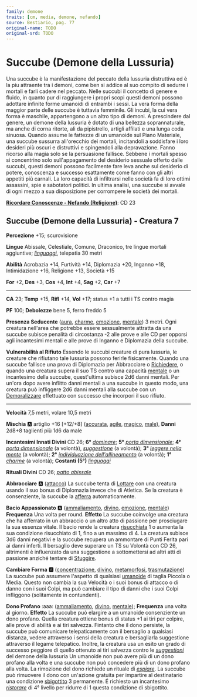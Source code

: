 ```yaml
---
family: demone
traits: [cm, media, demone, nefando]
source: Bestiario, pag. 77
original-name: TODO
original-srd: TODO
---
```


# Succube (Demone della Lussuria)

Una succube è la manifestazione del peccato della lussuria distruttiva ed è la piu attraente tra i demoni, come ben si addice al suo compito di sedurre i mortali e farli cadere nel peccato. Nelle succubi il concetto di genere e fluido, in quanto pur di raggiungere i propri scopi questi demoni possono adottare infinite forme umanoidi di entrambi i sessi. La vera forma della maggior parte delle succube è tuttavia femminile. Gli incubi, la cui vera forma è maschile, appartengono a un altro tipo di demoni. A prescindere dal genere, un demone della lussuria è dotato di una bellezza soprannaturale, ma anche di corna ritorte, ali da pipistrello, artigli affilati e una lunga coda sinuosa. Quando assume le fattezze di un umanoide sul Piano Materiale, una succube sussurra all'orecchio dei mortali, incitandoli a soddisfare i loro desideri più oscuri e distruttivi e spingendoli alla depravazione. Fanno ricorso alla magia solo se la persuasione fallisce. Sebbene i mortali spesso si concentrino solo sull'appagamento del desiderio sessuale offerto dalle succubi, questi demoni possono facilmente fare leva anche sul desiderio di potere, conoscenza e successo esattamente come fanno con gli altri appetiti più carnali. La loro capacità di infiltrarsi nelle società fa di loro ottimi assassini, spie e sabotatori politici. In ultima analisi, una succube si avvale di ogni mezzo a sua disposizione per corrompere le società dei mortali.

**[Ricordare Conoscenze - Nefando (Religione)](/azioni/ricordare-conoscenze)**: CD 23

## Succube (Demone della Lussuria) - Creatura 7

**Percezione** +15; scurovisione

**Lingue** Abissale, Celestiale, Comune, Draconico, tre lingue mortali aggiuntive; *[linguaggi](/incantesimi/linguaggi)*, telepatia 30 metri

**Abilità** Acrobazia +14, Furtività +14, Diplomazia +20, Inganno +18, Intimidazione +16, Religione +13, Società +15

**For** +2, **Des** +3, **Cos** +4, **Int** +4, **Sag** +2, **Car** +7

***

**CA** 23; **Temp** +15, **Rifl** +14, **Vol** +17; status +1 a tutti i TS contro magia

**PF** 100; **Debolezze** bene 5, ferro freddo 5

**Presenza Seducente** ([aura](/tratti/aura), [charme](/tratti/charme), [emozione](/tratti/emozione), [mentale](/tratti/mentale)) 3 metri. Ogni creatura nell'area che potrebbe essere sessualmente attratta da una succube subisce penalità di circostanza -2 alle prove e alle CD per opporsi agli incantesimi mentali e alle prove di Inganno e Diplomazia della succube.

**Vulnerabilità al Rifiuto** Essendo le succubi creature di pura lussuria, le creature che rifiutano tale lussuria possono ferirle fisicamente. Quando una succube fallisce una prova di Diplomazia per Abbracciare o [Richiedere](/azioni/richiedere), o quando una creatura supera il suo TS contro una capacità [mentale](/tratti/mentale) o un incantesimo della succube, quest'ultima subisce 2d6 danni mentali. Per un'ora dopo avere inflitto danni mentali a una succube in questo modo, una creatura può infliggere 2d6 danni mentali alla succube con un [Demoralizzare](/azioni/demoralizzare) effettuato con successo che incorpori il suo rifiuto.

***

**Velocità** 7,5 metri, volare 10,5 metri

**Mischia** :a: artiglio +16 \[+12/+8] ([accurata](/tratti/accurata), [agile](/tratti/agile), [magico](/tratti/magico), [male](/tratti/male)), **Danni** 2d8+8 taglienti più 1d6 da male

**Incantesimi Innati Divini** CD 26; **6°** *[dominare](/incantesimi/dominare)*; **5°** *[porta dimensionale](/incantesimi/porta-dimensionale)*; **4°** *[porta dimensionale](/incantesimi/porta-dimensionale)* (a volontà), *[suggestione](/incantesimi/suggestione)* (a volontà); **3°** *[leggere nella mente](/incantesimi/leggere-nella-mente)* (a volontà); **2°** *[individuazione dell'allineamento](/incantesimi/individuazione-dellallineamento)* (a volontà); **1°** *[charme](/incantesimi/charme)* (a volontà); **Costanti (5°)** *[linguaggi](/incantesimi/linguaggi)*

**Rituali Divini** CD 26; *[patto abissale](/incantesimi/rituali)*

**Abbracciare** :a: ([attacco](/tratti/attacco)) La succube tenta di [Lottare](/azioni/lottare) con una creatura usando il suo bonus di Diplomazia invece che di Atletica. Se la creatura è consenziente, la succube la [afferra](/condizioni/afferrato) automaticamente.

**Bacio Appassionato** :a: ([ammaliamento](/tratti/ammaliamento), [divino](/tratti/divino), [emozione](/tratti/emozione), [mentale](/tratti/mentale)) **Frequenza** Una volta per round. **Effetto** La succube coinvolge una creatura che ha afferrato in un abbraccio o un altro atto di passione per prosciugare la sua essenza vitale. Il bacio rende la creatura [risucchiata](/condizioni/risucchiato) 1 o aumenta la sua condizione risucchiato di 1, fino a un massimo di 4. La creatura subisce 3d6 danni negativi e la succube recupera un ammontare di Punti Ferita pari ai danni inferti. Il bersaglio deve superare un TS su Volontà con CD 26, altrimenti è influenzato da una suggestione a sottomettersi ad altri atti di passione anziché tentare di [Sfuggire](/azioni/sfuggire).

**Cambiare Forma** **:a:** ([concentrazione](/tratti/concentrazione), [divino](/tratti/divino), [metamorfosi](/tratti/metamorfosi), [trasmutazione](/tratti/trasmutazione)) La succube può assumere l'aspetto di qualsiasi [umanoide](/tratti/umanoide) di taglia Piccola o Media. Questo non cambia la sua Velocità o i suoi bonus di attacco o di danno con i suoi Colpi, ma può cambiare il tipo di danni che i suoi Colpi infliggono (solitamente in contundenti).

**Dono Profano** :aaa:  ([ammaliamento](/tratti/ammaliamento), [divino](/tratti/divino), [mentale](/tratti/mentale)); **Frequenza** una volta al giorno. **Effetto** La succube può elargire a un umanoide consenziente un dono profano. Quella creatura ottiene bonus di status +1 ai tiri per colpire, alle prove di abilità e ai tiri salvezza. Fintanto che il dono persiste, la succube può comunicare telepaticamente con il bersaglio a qualsiasi distanza, vedere attraverso i sensi della creatura e bersagliarla suggestione attraverso il legame telepatico. Inoltre, la creatura usa un esito un grado di successo peggiore di quello ottenuto ai tiri salvezza contro le *[suggestioni](/incantesimi/suggestione)* del demone della lussuria Un umanoide non può avere più di un dono profano alla volta e una succube non può concedere più di un dono profano alla volta. La rimozione del dono richiede un rituale di *[espiare](/incantesimi/rituali)*. La succube può rimuovere il dono con un'azione gratuita per impartire al destinatario una condizione [sbigottito](/condizioni/sbigottito) 3 permanente. É richiesto un incantesimo *[ristorare](/incantesimi/ristorare)* di 4° livello per ridurre di 1 questa condizione di sbigottito.
